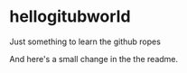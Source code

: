 # hellogitubworld
Just something to learn the github ropes

And here's a small change in the the readme.
